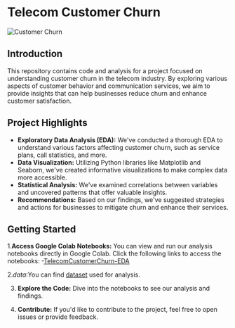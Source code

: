 # Telecom Customer Churn
![Customer Churn](https://emyrael.github.io/assets/img/churn.png)

## Introduction
This repository contains code and analysis for a project focused on understanding customer churn in the telecom industry. By exploring various aspects of customer behavior and communication services, we aim to provide insights that can help businesses reduce churn and enhance customer satisfaction.

## Project Highlights
- **Exploratory Data Analysis (EDA):** We've conducted a thorough EDA to understand various factors affecting customer churn, such as service plans, call statistics, and more.
- **Data Visualization:** Utilizing Python libraries like Matplotlib and Seaborn, we've created informative visualizations to make complex data more accessible.
- **Statistical Analysis:** We've examined correlations between variables and uncovered patterns that offer valuable insights.
- **Recommendations:** Based on our findings, we've suggested strategies and actions for businesses to mitigate churn and enhance their services.

## Getting Started
1.**Access Google Colab Notebooks:** You can view and run our analysis notebooks directly in Google Colab. Click the following links to access the notebooks:
   -[TelecomCustomerChurn-EDA](https://colab.research.google.com/drive/1kubys51m8gUen46-bGWgmcmio6pLaa7T?usp=sharing)
   
2.*data*:You can find [dataset](https://drive.google.com/file/d/1mb-ML3x0t8c5QELIxAH2uKulsFJrwklm/view?usp=share_link) used for analysis.

3. **Explore the Code:** Dive into the notebooks to see our analysis and findings.

4. **Contribute:** If you'd like to contribute to the project, feel free to open issues or provide feedback.

